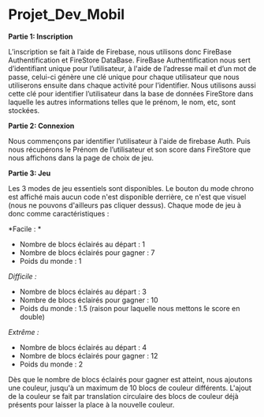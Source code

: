 # Projet_Dev_Mobil

**Partie 1: Inscription**

L’inscription se fait à l’aide de Firebase, nous utilisons donc FireBase Authentification et FireStore DataBase. FireBase Authentification nous sert d’identifiant unique pour l’utilisateur, à l'aide de l’adresse mail et d’un mot de passe, celui-ci génère une clé unique pour chaque utilisateur que nous utiliserons ensuite dans chaque activité pour l’identifier. Nous utilisons aussi cette clé pour identifier l’utilisateur dans la base de données FireStore dans laquelle les autres informations telles que le prénom, le nom, etc, sont stockées.

**Partie 2: Connexion**

Nous commençons par identifier l’utilisateur à l'aide de firebase Auth. Puis nous récupérons le Prénom de l’utilisateur et son score dans FireStore que nous affichons dans la page de choix de jeu.

**Partie 3: Jeu**

Les 3 modes de jeu essentiels sont disponibles. Le bouton du mode chrono est affiché mais aucun code n'est disponible derrière, ce n'est que visuel (nous ne pouvons d'ailleurs pas cliquer dessus). Chaque mode de jeu à donc comme caractéristiques : 

*Facile : *
* Nombre de blocs éclairés au départ : 1 
* Nombre de blocs éclairés pour gagner : 7 
* Poids du monde : 1


*Difficile :* 

* Nombre de blocs éclairés au départ : 3
* Nombre de blocs éclairés pour gagner : 10
* Poids du monde : 1.5 (raison pour laquelle nous mettons le score en double)


*Extrême :*

* Nombre de blocs éclairés au départ : 4
* Nombre de blocs éclairés pour gagner : 12
* Poids du monde : 2


Dès que le nombre de blocs éclairés pour gagner est atteint, nous ajoutons une couleur, jusqu'à un maximum de 10 blocs de couleur différents. 
L'ajout de la couleur se fait par translation circulaire des blocs de couleur déjà présents pour laisser la place à la nouvelle couleur.
